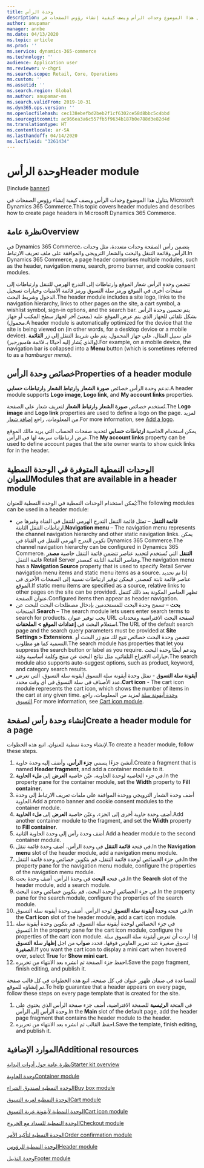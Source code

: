 ```yaml
---
title: وحدة الرأس
description: يتناول هذا الموضوع وحدات الرأس ويصف كيفية إنشاء رؤوس الصفحات في Microsoft Dynamics 365 Commerce.
author: anupamar
manager: annbe
ms.date: 04/13/2020
ms.topic: article
ms.prod: ''
ms.service: dynamics-365-commerce
ms.technology: ''
audience: Application user
ms.reviewer: v-chgri
ms.search.scope: Retail, Core, Operations
ms.custom: ''
ms.assetid: ''
ms.search.region: Global
ms.author: anupamar-ms
ms.search.validFrom: 2019-10-31
ms.dyn365.ops.version: ''
ms.openlocfilehash: cec138ebefbd2beb2f1cf6302ce58d8bbc5c4bbd
ms.sourcegitcommit: ac966ea3a6c557fb5f9634b187b0e788d3e82d4d
ms.translationtype: HT
ms.contentlocale: ar-SA
ms.lasthandoff: 04/14/2020
ms.locfileid: "3261434"
---
```

# <a name="header-module"></a><span data-ttu-id="29fc2-103">وحدة الرأس</span><span class="sxs-lookup"><span data-stu-id="29fc2-103">Header module</span></span>


[!include [banner](includes/banner.md)]

<span data-ttu-id="29fc2-104">يتناول هذا الموضوع وحدات الرأس ويصف كيفية إنشاء رؤوس الصفحات في Microsoft Dynamics 365 Commerce.</span><span class="sxs-lookup"><span data-stu-id="29fc2-104">This topic covers header modules and describes how to create page headers in Microsoft Dynamics 365 Commerce.</span></span>

## <a name="overview"></a><span data-ttu-id="29fc2-105">نظرة عامة</span><span class="sxs-lookup"><span data-stu-id="29fc2-105">Overview</span></span>

<span data-ttu-id="29fc2-106">في Dynamics 365 Commerce، يتضمن رأس الصفحة وحدات متعددة، مثل وحدات الرأس وقائمة التنقل والبحث والشعار الترويجي والموافقة على ملف تعريف الارتباط.</span><span class="sxs-lookup"><span data-stu-id="29fc2-106">In Dynamics 365 Commerce, a page header comprises multiple modules, such as the header, navigation menu, search, promo banner, and cookie consent modules.</span></span> 

<span data-ttu-id="29fc2-107">تتضمن وحدة الرأس شعار الموقع وارتباطات إلى التدرج الهرمي للتنقل وارتباطات إلى صفحات أخرى في الموقع ورمز سلة التسوق ورمز قائمة الأمنيات وخيارات تسجيل الدخول وشريط البحث.</span><span class="sxs-lookup"><span data-stu-id="29fc2-107">The header module includes a site logo, links to the navigation hierarchy, links to other pages on the site, a cart symbol, a wishlist symbol, sign-in options, and the search bar.</span></span> <span data-ttu-id="29fc2-108">يتم تحسين وحدة الرأس بشكل تلقائي للجهاز الذي يتم عرض الموقع عليه (بمعنىً آخر لجهاز سطح المكتب أو جهاز محمول).</span><span class="sxs-lookup"><span data-stu-id="29fc2-108">A header module is automatically optimized for the device that the site is being viewed on (in other words, for a desktop device or a mobile device).</span></span> <span data-ttu-id="29fc2-109">على سبيل المثال، علي جهاز المحمول، يتم طي شريط التنقل إلى زر **القائمة** (والذي يُشار إليه أحيانًا بـ *قائمة هامبورجير*).</span><span class="sxs-lookup"><span data-stu-id="29fc2-109">For example, on a mobile device, the navigation bar is collapsed into a **Menu** button (which is sometimes referred to as a *hamburger menu*).</span></span>

## <a name="properties-of-a-header-module"></a><span data-ttu-id="29fc2-110">خصائص وحدة الرأس</span><span class="sxs-lookup"><span data-stu-id="29fc2-110">Properties of a header module</span></span>

<span data-ttu-id="29fc2-111">تدعم وحدة الرأس خصائص **صورة الشعار** و**ارتباط الشعار** و**ارتباطات حسابي**.</span><span class="sxs-lookup"><span data-stu-id="29fc2-111">A header module supports **Logo image**, **Logo link**, and **My account links** properties.</span></span> 

<span data-ttu-id="29fc2-112">تُستخدم خصائص **صورة الشعار** و**ارتباط الشعار** لتعريف شعار على الصفحة.</span><span class="sxs-lookup"><span data-stu-id="29fc2-112">The **Logo image** and **Logo link** properties are used to define a logo on the page.</span></span> <span data-ttu-id="29fc2-113">لمزيد من المعلومات، راجع [إضافة شعار](add-logo.md).</span><span class="sxs-lookup"><span data-stu-id="29fc2-113">For more information, see [Add a logo](add-logo.md).</span></span> 

<span data-ttu-id="29fc2-114">يمكن استخدام الخاصية **ارتباطات حسابي** لتحديد صفحات الحساب التي يريد مالك الموقع عرض ارتباطات سريعة لها في الرأس.</span><span class="sxs-lookup"><span data-stu-id="29fc2-114">The **My account links** property can be used to define account pages that the site owner wants to show quick links for in the header.</span></span>

## <a name="modules-that-are-available-in-a-header-module"></a><span data-ttu-id="29fc2-115">الوحدات النمطية المتوفرة في الوحدة النمطية للعنوان</span><span class="sxs-lookup"><span data-stu-id="29fc2-115">Modules that are available in a header module</span></span>

<span data-ttu-id="29fc2-116">يُمكن استخدام الوحدات النمطية في الوحدة النمطية للعنوان:</span><span class="sxs-lookup"><span data-stu-id="29fc2-116">The following modules can be used in a header module:</span></span>

- <span data-ttu-id="29fc2-117">**قائمة التنقل** – تمثل قائمة التنقل التدرج الهرمي للتنقل في القناة وغيرها من ارتباطات التنقل الثابتة.</span><span class="sxs-lookup"><span data-stu-id="29fc2-117">**Navigation menu** – The navigation menu represents the channel navigation hierarchy and other static navigation links.</span></span> <span data-ttu-id="29fc2-118">يمكن تكوين التدرج الهرمي للتنقل في القناة في Dynamics 365 Commerce.</span><span class="sxs-lookup"><span data-stu-id="29fc2-118">The channel navigation hierarchy can be configured in Dynamics 365 Commerce.</span></span> <span data-ttu-id="29fc2-119">تتضمن قائمة التنقل خاصية **مصدر‏‎ التنقل** التي تُستخدم لتحديد عناصر قائمة التنقل Retail Server وعناصر القائمة الثابتة كمصدر.</span><span class="sxs-lookup"><span data-stu-id="29fc2-119">The navigation menu has a **Navigation Source** property that is used to specify Retail Server navigation menu items and static menu items as a source.</span></span> <span data-ttu-id="29fc2-120">إذا تم تحديد عناصر قائمة ثابتة كمصدر، فيمكن توفير ارتباطات نسبية إلى الصفحات الأخرى في الموقع.</span><span class="sxs-lookup"><span data-stu-id="29fc2-120">If static menu items are specified as a source, relative links to other pages on the site can be provided.</span></span> <span data-ttu-id="29fc2-121">تظهر العناصر المكونة بعد ذلك كتنقل عنوان الصفحة.</span><span class="sxs-lookup"><span data-stu-id="29fc2-121">Configured items then appear as header navigation.</span></span> 
- <span data-ttu-id="29fc2-122">**بحث** – تسمح وحدة البحث للمستخدمين بإدخال مصطلحات البحث للبحث عن المنتجات.</span><span class="sxs-lookup"><span data-stu-id="29fc2-122">**Search** – The search module lets users enter search terms to search for products.</span></span> <span data-ttu-id="29fc2-123">يجب توفير عنوان URL لصفحة البحث الافتراضية ومحددات استعلام البحث في **إعدادات الموقع \> الملحقات**.</span><span class="sxs-lookup"><span data-stu-id="29fc2-123">The URL of the default search page and the search query parameters must be provided at **Site Settings \> Extensions**.</span></span> <span data-ttu-id="29fc2-124">تتضمن وحدة البحث خصائص تتيح لك منع زر البحث أو التسمية كما هو مطلوب.</span><span class="sxs-lookup"><span data-stu-id="29fc2-124">The search module has properties that let you suppress the search button or label as you require.</span></span> <span data-ttu-id="29fc2-125">وتدعم أيضًا وحدة البحث خيارات الاقتراح التلقائي، مثل نتائج البحث عن منتج وكلمة أساسية وفئة.</span><span class="sxs-lookup"><span data-stu-id="29fc2-125">The search module also supports auto-suggest options, such as product, keyword, and category search results.</span></span>
- <span data-ttu-id="29fc2-126">**أيقونة سلة التسوق** - تمثل وحدة أيقونة سلة التسوق أيقونة سلة التسوق، التي تعرض عدد الأصناف في سلة التسوق في أي وقت محدد.</span><span class="sxs-lookup"><span data-stu-id="29fc2-126">**Cart icon** - The cart icon module represents the cart icon, which shows the number of items in the cart at any given time.</span></span> <span data-ttu-id="29fc2-127">لمزيد من المعلومات، راجع‏‎ [وحدة أيقونة سلة التسوق](cart-icon-module.md).</span><span class="sxs-lookup"><span data-stu-id="29fc2-127">For more information, see [Cart icon module](cart-icon-module.md).</span></span>

## <a name="create-a-header-module-for-a-page"></a><span data-ttu-id="29fc2-128">إنشاء وحدة رأس لصفحة</span><span class="sxs-lookup"><span data-stu-id="29fc2-128">Create a header module for a page</span></span>

<span data-ttu-id="29fc2-129">لإنشاء وحدة نمطية للعنوان، اتبع هذه الخطوات.</span><span class="sxs-lookup"><span data-stu-id="29fc2-129">To create a header module, follow these steps.</span></span>

1. <span data-ttu-id="29fc2-130">أنشئ جزءًا يسمى **جزء الرأس**، وأضف إليه وحدة حاوية.</span><span class="sxs-lookup"><span data-stu-id="29fc2-130">Create a fragment that is named **Header fragment**, and add a container module to it.</span></span>
1. <span data-ttu-id="29fc2-131">في جزء الخاصية لوحدة الحاوية، عيّن خاصية **العرض** إلى **ملء الحاوية**.</span><span class="sxs-lookup"><span data-stu-id="29fc2-131">In the property pane for the container module, set the **Width** property to **Fill container**.</span></span>
1. <span data-ttu-id="29fc2-132">أضف وحدة الشعار الترويجي ووحدة الموافقة على ملفات تعريف الارتباط إلى وحدة الحاوية.</span><span class="sxs-lookup"><span data-stu-id="29fc2-132">Add a promo banner and cookie consent modules to the container module.</span></span>
1. <span data-ttu-id="29fc2-133">أضف وحدة حاوية أخرى إلى الجزء، وعيّن خاصية **العرض** إلى **ملء الحاوية**.</span><span class="sxs-lookup"><span data-stu-id="29fc2-133">Add another container module to the fragment, and set the **Width** property to **Fill container**.</span></span>
1. <span data-ttu-id="29fc2-134">أضف وحدة رأس إلى وحدة الحاوية الثانية.</span><span class="sxs-lookup"><span data-stu-id="29fc2-134">Add a header module to the second container module.</span></span>
1. <span data-ttu-id="29fc2-135">في فتحة **قائمة التنقل** في وحدة الرأس، أضف وحدة قائمة تنقل.</span><span class="sxs-lookup"><span data-stu-id="29fc2-135">In the **Navigation menu** slot of the header module, add a navigation menu module.</span></span> 
1. <span data-ttu-id="29fc2-136">في جزء الخصائص لوحدة قائمة التنقل، قم بتكوين خصائص وحدة قائمة التنقل.</span><span class="sxs-lookup"><span data-stu-id="29fc2-136">In the property pane for the navigation menu module, configure the properties of the navigation menu module.</span></span>
1. <span data-ttu-id="29fc2-137">في فتحة **البحث** في وحدة الرأس، أضف وحدة بحث.</span><span class="sxs-lookup"><span data-stu-id="29fc2-137">In the **Search** slot of the header module, add a search module.</span></span> 
1. <span data-ttu-id="29fc2-138">في جزء الخصائص لوحدة البحث، قم بتكوين خصائص وحدة البحث.</span><span class="sxs-lookup"><span data-stu-id="29fc2-138">In the property pane for the search module, configure the properties of the search module.</span></span> 
1. <span data-ttu-id="29fc2-139">في فتحة **وحدة أيقونة سلة التسوق** لوحة الرأس، أضف وحدة أيقونة سلة التسوق.</span><span class="sxs-lookup"><span data-stu-id="29fc2-139">In the **Cart icon** slot of the header module, add a cart icon module.</span></span> 
1. <span data-ttu-id="29fc2-140">في جزء الخصائص لوحدة أيقونة سلة التسوق، قم بتكوين وحدة أيقونة سلة التسوق.</span><span class="sxs-lookup"><span data-stu-id="29fc2-140">In the property pane for the cart icon module, configure the properties of the cart icon module.</span></span> <span data-ttu-id="29fc2-141">إذا أردت أن تعرض أيقونة سلة التسوق سلة تسوق صغيرة عند تمرير الماوس فوقها، فحدد **صواب** من اجل **إظهار سلة التسوق الصغيرة**.</span><span class="sxs-lookup"><span data-stu-id="29fc2-141">If you want the cart icon to display a mini cart when hovered over, select **True** for **Show mini cart**.</span></span>
1. <span data-ttu-id="29fc2-142">احفظ جزء الصفحة ثم انشره بعد الانتهاء من تحريره.</span><span class="sxs-lookup"><span data-stu-id="29fc2-142">Save the page fragment, finish editing, and publish it.</span></span> 


<span data-ttu-id="29fc2-143">للمساعدة في ضمان ظهور عنوان في كل صفحة، اتبع هذه الخطوات في كل قالب صفحة تم إنشاؤه للموقع.</span><span class="sxs-lookup"><span data-stu-id="29fc2-143">To help guarantee that a header appears on every page, follow these steps on every page template that is created for the site.</span></span>

1. <span data-ttu-id="29fc2-144">في الفتحة **الرئيسية** للصفحة الافتراضية، أضف جزء صفحة الرأس الذي يحتوي على وحدة الرأس إلى الرأس.</span><span class="sxs-lookup"><span data-stu-id="29fc2-144">In the **Main** slot of the default page, add the header page fragment that contains the header module to the header.</span></span>
1. <span data-ttu-id="29fc2-145">احفظ القالب ثم انشره بعد الانتهاء من تحريره.</span><span class="sxs-lookup"><span data-stu-id="29fc2-145">Save the template, finish editing, and publish it.</span></span>

## <a name="additional-resources"></a><span data-ttu-id="29fc2-146">الموارد الإضافية</span><span class="sxs-lookup"><span data-stu-id="29fc2-146">Additional resources</span></span>

[<span data-ttu-id="29fc2-147">نظرة عامة حول أدوات البداية</span><span class="sxs-lookup"><span data-stu-id="29fc2-147">Starter kit overview</span></span>](starter-kit-overview.md)

[<span data-ttu-id="29fc2-148">وحدة الحاوية</span><span class="sxs-lookup"><span data-stu-id="29fc2-148">Container module</span></span>](add-container-module.md)

[<span data-ttu-id="29fc2-149">الوحدة النمطية لصندوق الشراء</span><span class="sxs-lookup"><span data-stu-id="29fc2-149">Buy box module</span></span>](add-buy-box.md)

[<span data-ttu-id="29fc2-150">الوحدة النمطية لعربة التسوق</span><span class="sxs-lookup"><span data-stu-id="29fc2-150">Cart module</span></span>](add-cart-module.md)

[<span data-ttu-id="29fc2-151">الوحدة النمطية لأيقونة عربة التسوق</span><span class="sxs-lookup"><span data-stu-id="29fc2-151">Cart icon module</span></span>](cart-icon-module.md)

[<span data-ttu-id="29fc2-152">الوحدة النمطية للسداد مع الخروج</span><span class="sxs-lookup"><span data-stu-id="29fc2-152">Checkout module</span></span>](add-checkout-module.md)

[<span data-ttu-id="29fc2-153">الوحدة النمطية لتأكيد الأمر</span><span class="sxs-lookup"><span data-stu-id="29fc2-153">Order confirmation module</span></span>](order-confirmation-module.md)

[<span data-ttu-id="29fc2-154">الوحدة النمطية للرؤوس</span><span class="sxs-lookup"><span data-stu-id="29fc2-154">Header module</span></span>](author-header-module.md)

[<span data-ttu-id="29fc2-155">وحدة التذييل</span><span class="sxs-lookup"><span data-stu-id="29fc2-155">Footer module</span></span>](author-footer-module.md)
